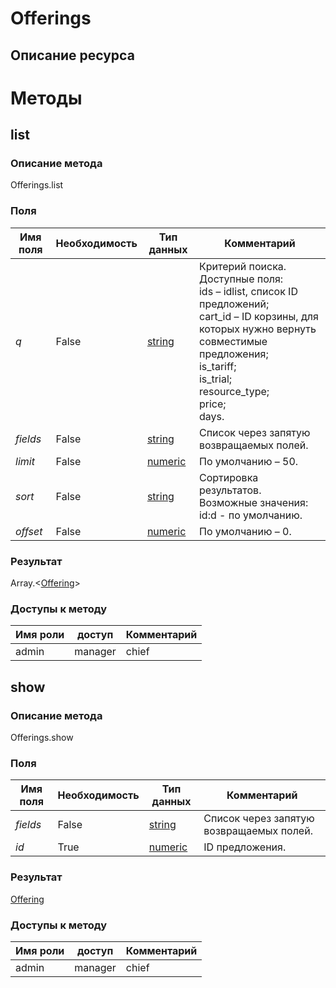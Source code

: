 
# Offerings

## Описание ресурса

# Методы

## list

### Описание метода
Offerings.list<br/>
### Поля

| Имя поля | Необходимость | Тип данных | Комментарий |
|---|---|---|---|
|*q*|False|[string](/docs/types/string.md)|Критерий поиска.<br/>Доступные поля:<br/>ids – idlist, список ID предложений;<br/>cart_id – ID корзины, для которых нужно вернуть совместимые предложения;<br/>is_tariff;<br/>is_trial;<br/>resource_type;<br/>price;<br/>days.<br/>|
|*fields*|False|[string](/docs/types/string.md)|Список через запятую возвращаемых полей.<br/>|
|*limit*|False|[numeric](/docs/types/numeric.md)|По умолчанию – 50.<br/>|
|*sort*|False|[string](/docs/types/string.md)|Сортировка результатов.<br/>Возможные значения:<br/>id:d - по умолчанию.<br/>|
|*offset*|False|[numeric](/docs/types/numeric.md)|По умолчанию – 0.<br/>|

### Результат
Array.<[Offering](/docs/types/Offering.md)>
### Доступы к методу

| Имя роли | доступ | Комментарий |
|---|---|---|
|admin|manager|chief|chief_partner|operator|admin_partner
## show

### Описание метода
Offerings.show<br/>
### Поля

| Имя поля | Необходимость | Тип данных | Комментарий |
|---|---|---|---|
|*fields*|False|[string](/docs/types/string.md)|Список через запятую возвращаемых полей.<br/>|
|*id*|True|[numeric](/docs/types/numeric.md)|ID предложения.<br/>|

### Результат
[Offering](/docs/types/Offering.md)
### Доступы к методу

| Имя роли | доступ | Комментарий |
|---|---|---|
|admin|manager|chief|chief_partner|operator|admin_partner
